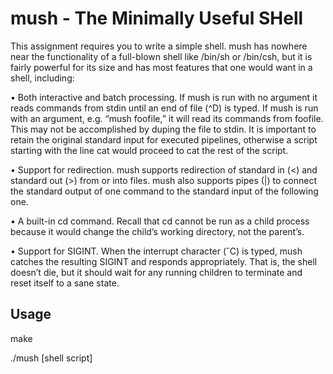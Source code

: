 # mush - The Minimally Useful SHell

This assignment requires you to write a simple shell. mush has nowhere near the functionality of a
full-blown shell like /bin/sh or /bin/csh, but it is fairly powerful for its size and has most features
that one would want in a shell, including:

• Both interactive and batch processing. If mush is run with no argument it reads commands from stdin until an end of file (^D) is typed. If mush is run with an argument, e.g.
“mush foofile,” it will read its commands from foofile.
This may not be accomplished by duping the file to stdin. It is important to retain the
original standard input for executed pipelines, otherwise a script starting with the line cat
would proceed to cat the rest of the script.

• Support for redirection. mush supports redirection of standard in (<) and standard out (>)
from or into files. mush also supports pipes (|) to connect the standard output of one command
to the standard input of the following one.

• A built-in cd command. Recall that cd cannot be run as a child process because it would
change the child’s working directory, not the parent’s.

• Support for SIGINT. When the interrupt character (ˆC) is typed, mush catches the resulting
SIGINT and responds appropriately. That is, the shell doesn’t die, but it should wait for any
running children to terminate and reset itself to a sane state.

## Usage
make

./mush [shell script]

